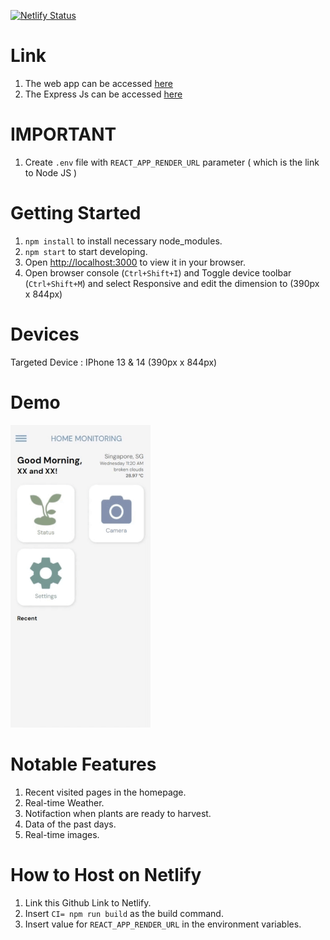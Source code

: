 [![Netlify Status](https://api.netlify.com/api/v1/badges/33858cad-917e-4b25-ac35-c23157bc7e7d/deploy-status)](https://app.netlify.com/sites/agroreach/deploys)
# Link
1. The web app can be accessed [here](https://agroreach.netlify.app)
2. The Express Js can be accessed [here](https://github.com/Stygian84/CapstoneAWSNodeJs/tree/main)

# IMPORTANT

1. Create `.env` file with `REACT_APP_RENDER_URL` parameter ( which is the link to Node JS )

# Getting Started

1. `npm install` to install necessary node_modules.
2. `npm start` to start developing.
3. Open [http://localhost:3000](http://localhost:3000) to view it in your browser.
4. Open browser console (`Ctrl+Shift+I`) and Toggle device toolbar (`Ctrl+Shift+M`) and select Responsive and edit the dimension to (390px x 844px)

# Devices

Targeted Device : IPhone 13 & 14 (390px x 844px)

# Demo

![](https://github.com/Stygian84/CapstoneWebApp/blob/master/docs/image/Desktop%202023.11.22%20-%2011.27.21.01.gif)

# Notable Features

1. Recent visited pages in the homepage.
2. Real-time Weather.  
3. Notifaction when plants are ready to harvest.
4. Data of the past days.
5. Real-time images.


# How to Host on Netlify
1. Link this Github Link to Netlify.
2. Insert `CI= npm run build` as the build command.
3. Insert value for `REACT_APP_RENDER_URL` in the environment variables.
